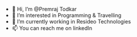 - 👋 Hi, I’m @Premraj Todkar
- 👀 I’m interested in Programming & Travelling
- 🌱 I’m currently working in Resideo Technologies
- 📫 You can reach me on linkedIn

<!---
TodkarPrem/TodkarPrem is a ✨ special ✨ repository because its `README.md` (this file) appears on your GitHub profile.
You can click the Preview link to take a look at your changes.
--->
